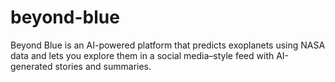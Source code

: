 # beyond-blue
Beyond Blue is an AI-powered platform that predicts exoplanets using NASA data and lets you explore them in a social media–style feed with AI-generated stories and summaries.
